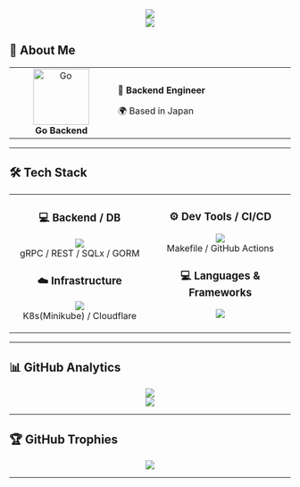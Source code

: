 <div align="center">
  <img src="https://capsule-render.vercel.app/api?type=waving&color=gradient&customColorList=0,2,2,5,30&height=150&section=header&animation=twinkling" />
</div>

<div align="center">
  <img src="https://readme-typing-svg.herokuapp.com?font=Fira+Code&size=30&duration=3000&pause=1500&color=3FFFD6&center=true&vCenter=true&width=800&lines=Backend+Engineer+%E2%9C%8C%EF%B8%8F;" />
</div>

## 🌟 **About Me**

<div align="center">

<table>
<tr>
<td width="200" align="center">
<img src="https://skillicons.dev/icons?i=go" width="100" height="100" alt="Go" />
<br><strong>Go Backend</strong>
</td>
<td width="400" align="left">

🔧 **Backend Engineer**  

🌍 Based in Japan  

</td>
</tr>
</table>

</div>

---

## 🛠️ **Tech Stack**

<table align="center">
<tr>
<td width="50%" align="center" valign="top">

### 💻 **Backend / DB**
<img src="https://skillicons.dev/icons?i=go,postgresql" /><br/>
gRPC / REST / SQLx / GORM

### ☁️ **Infrastructure**
<img src="https://skillicons.dev/icons?i=docker,kubernetes,cloudflare,linux" /><br/>
K8s(Minikube) / Cloudflare

</td>
<td width="50%" align="center" valign="top">

### ⚙️ **Dev Tools / CI/CD**
<img src="https://skillicons.dev/icons?i=git,github,vscode" /><br/>
Makefile / GitHub Actions

### 💻  **Languages & Frameworks**
<img src="https://skillicons.dev/icons?i=java,spring,python,ts,react" /><br/>

</td>
</tr>
</table>

---

## 📊 **GitHub Analytics**

<div align="center">
  <img src="https://github-readme-streak-stats.herokuapp.com/?user=kiryu0423&theme=transparent&border_radius=10" />
</div>

<div align="center">
  <img src="https://github-readme-activity-graph.vercel.app/graph?username=kiryu0423&custom_title=%20GitHub%20Activity&bg_color=0d1117&color=3fffd6&line=3fffd6&point=3fffd6&area=true&hide_border=true" />
</div>

---

## 🏆 **GitHub Trophies**

<div align="center">
  <img src="https://github-profile-trophy.vercel.app/?username=kiryu0423&theme=transparent&no-frame=true&margin-w=4&column=7&rank=SECRET,SSS,SS,S,AAA,AA,A,B" />
</div>

---

